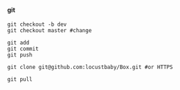 #### git

```shell
git checkout -b dev
git checkout master #change

git add 
git commit
git push

git clone git@github.com:locustbaby/Box.git #or HTTPS

git pull

```



